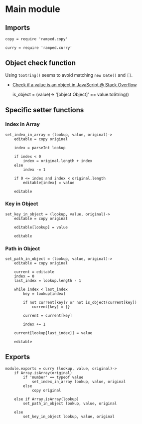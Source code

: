 # Main module

## Imports

	copy = require 'ramped.copy'

	curry = require 'ramped.curry'


## Object check function

Using `toString()` seems to avoid matching `new Date()` and `[]`.

- [Check if a value is an object in JavaScript @ Stack Overflow](https://stackoverflow.com/questions/8511281/check-if-a-value-is-an-object-in-javascript)

	is_object = (value)->
		'[object Object]' == value.toString()


## Specific setter functions

### Index in Array

	set_index_in_array = (lookup, value, original)->
		editable = copy original

		index = parseInt lookup

		if index < 0
			index = original.length + index
		else
			index -= 1

		if 0 <= index and index < original.length
			editable[index] = value

		editable


### Key in Object

	set_key_in_object = (lookup, value, original)->
		editable = copy original

		editable[lookup] = value

		editable


### Path in Object

	set_path_in_object = (lookup, value, original)->
		editable = copy original

		current = editable
		index = 0
		last_index = lookup.length - 1

		while index < last_index
			key = lookup[index]

			if not current[key]? or not is_object(current[key])
				current[key] = {}

			current = current[key]

			index += 1

		current[lookup[last_index]] = value

		editable


## Exports

	module.exports = curry (lookup, value, original)->
		if Array.isArray(original)
			if 'number' == typeof value
				set_index_in_array lookup, value, original
			else
				copy original

		else if Array.isArray(lookup)
			set_path_in_object lookup, value, original

		else
			set_key_in_object lookup, value, original

